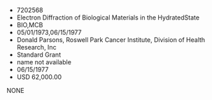 * 7202568
* Electron Diffraction of Biological Materials in the HydratedState
* BIO,MCB
* 05/01/1973,06/15/1977
* Donald Parsons, Roswell Park Cancer Institute, Division of Health Research, Inc
* Standard Grant
*   name not available
* 06/15/1977
* USD 62,000.00

NONE